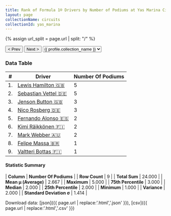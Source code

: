 ```yaml
---
title: Rank of Formula 1® Drivers by Number of Podiums at Yas Marina Circuit
layout: page
collectionName: circuits
collectionId: yas_marina
---
```


{% assign url_split = page.url | split: "/" %}
<div id="collection-navigation">
<button onclick="selector.options[selector.selectedIndex-1].value && (window.location = selector.options[selector.selectedIndex-1].value);">&lt; Prev</button>
<button onclick="selector.options[selector.selectedIndex+1].value && (window.location = selector.options[selector.selectedIndex+1].value);">Next &gt;</button>
<select id="selector" onchange="this.options[this.selectedIndex].value && (window.location = this.options[this.selectedIndex].value);">
  {% for collectionId in site.data[page.collectionName].refs %}
    {% if collectionId == page.collectionId %}
      {% assign selected = "selected" %}
    {% else %}
      {% assign selected = "" %}
    {% endif %}
    {% assign profile = site.data[page.collectionName][collectionId].profile %}
    <option value="/f1/{{ page.collectionName }}/{{ collectionId }}/{{ url_split[4] }}" {{ selected }}>{{ profile.collection_name }}</option>
  {% endfor %}
</select>
</div>

<canvas id="chart" width="400" height="180"></canvas>
<script>
var data = {
    "datasets": [
        {
            "backgroundColor": [
                "#9C8E8D",
                "#9C8E8D",
                "#9C8E8D",
                "#9C8E8D",
                "#9C8E8D",
                "#9C8E8D",
                "#9C8E8D",
                "#9C8E8D",
                "#9C8E8D"
            ],
            "borderColor": [
                "#1D181E",
                "#1D181E",
                "#1D181E",
                "#1D181E",
                "#1D181E",
                "#1D181E",
                "#1D181E",
                "#1D181E",
                "#1D181E"
            ],
            "borderWidth": 1,
            "data": [
                5.0,
                5.0,
                3.0,
                3.0,
                2.0,
                2.0,
                2.0,
                1.0,
                1.0
            ],
            "label": "Number Of Podiums"
        }
    ],
    "labels": [
        "Lewis Hamilton",
        "Sebastian Vettel",
        "Jenson Button",
        "Nico Rosberg",
        "Fernando Alonso",
        "Kimi Räikkönen",
        "Mark Webber",
        "Felipe Massa",
        "Valtteri Bottas"
    ]
};
var options = {
  legend: {
    display: false
  },
  scales: {
    xAxes: [{
      ticks: {
        beginAtZero: true,
        maxRotation: 180,
        display: window.innerWidth > 800
      }
    }],
    yAxes: [{
      ticks: {
        beginAtZero: true
      }
    }]
  },
  onResize: function(chart, size) {
    chart.options.scales.xAxes[0].ticks.display = size.width > 800;
  }
};
var chart = new Chart("chart", {
    data: data,
    type: 'bar',
    options: options
});
</script>



### Data Table

| # | Driver | Number Of Podiums |
|--|--|--|
| 1. | [Lewis Hamilton 🇬🇧](/f1/drivers/hamilton) | 5 |
| 2. | [Sebastian Vettel 🇩🇪](/f1/drivers/vettel) | 5 |
| 3. | [Jenson Button 🇬🇧](/f1/drivers/button) | 3 |
| 4. | [Nico Rosberg 🇩🇪](/f1/drivers/rosberg) | 3 |
| 5. | [Fernando Alonso 🇪🇸](/f1/drivers/alonso) | 2 |
| 6. | [Kimi Räikkönen 🇫🇮](/f1/drivers/raikkonen) | 2 |
| 7. | [Mark Webber 🇦🇺](/f1/drivers/webber) | 2 |
| 8. | [Felipe Massa 🇧🇷](/f1/drivers/massa) | 1 |
| 9. | [Valtteri Bottas 🇫🇮](/f1/drivers/bottas) | 1 |

#### Statistic Summary

| **Column** | **Number Of Podiums** |
| **Row Count** | 9 |
| **Total Sum** | 24.000 |
| **Mean μ (Average)** | 2.667 |
| **Maximum** | 5.000 |
| **75th Percentile** | 3.000 |
| **Median** | 2.000 |
| **25th Percentile** | 2.000 |
| **Minimum** | 1.000 |
| **Variance** | 2.000 |
| **Standard Deviation σ** | 1.414 |

Download data: [json]({{ page.url | replace:'.html','.json' }}), [csv]({{ page.url | replace:'.html','.csv' }})
